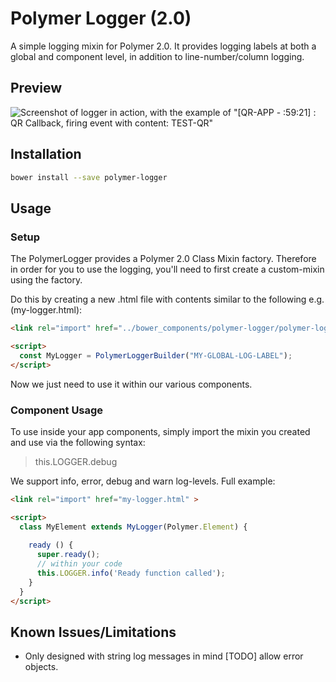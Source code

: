 # Polymer Logger (2.0)
A simple logging mixin for Polymer 2.0. It provides logging labels at both a global and component level, in addition to line-number/column logging.


## Preview

![Screenshot of logger in action, with the example of "[QR-APP - <qr-scanner>:59:21]  : QR Callback, firing event with content: TEST-QR"](http://daniel-cotton.co.uk/blog/upload/Polymer-Logger-Screencap.png)

## Installation

```bash
bower install --save polymer-logger
```

## Usage

### Setup

The PolymerLogger provides a Polymer 2.0 Class Mixin factory. Therefore 
in order for you to use the logging, you'll need to first create a custom-mixin 
using the factory.

Do this by creating a new .html file with contents similar to the following 
e.g. (my-logger.html):

```html
<link rel="import" href="../bower_components/polymer-logger/polymer-logger.html" >

<script>
  const MyLogger = PolymerLoggerBuilder("MY-GLOBAL-LOG-LABEL");
</script>

```
Now we just need to use it within our various components.

### Component Usage

To use inside your app components, simply import the mixin you created and use via the following syntax:
> this.LOGGER.debug

We support info, error, debug and warn log-levels. Full example:

```html
<link rel="import" href="my-logger.html" >

<script>
  class MyElement extends MyLogger(Polymer.Element) {
  
    ready () {
      super.ready();
      // within your code
      this.LOGGER.info('Ready function called');
    }
  }
</script>
```

## Known Issues/Limitations

 - Only designed with string log messages in mind
 [TODO] allow error objects.
